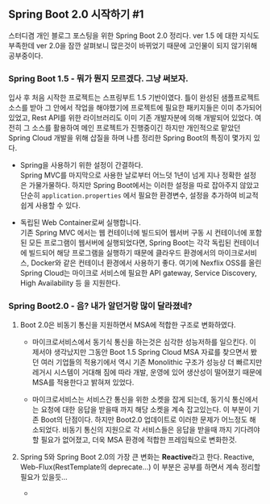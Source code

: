 ## Spring Boot 2.0 시작하기 \#1
스터디겸 개인 블로그 포스팅을 위한 Spring Boot 2.0 정리다. ver 1.5 에 대한 지식도 부족한데 ver 2.0을 잠깐 살펴보니 많은것이 바뀌었기 때문에 고인물이 되지 않기위해 공부중이다.

### Spring Boot 1.5 - 뭐가 뭔지 모르겠다. 그냥 써보자.
입사 후 처음 시작한 프로젝트는 스프링부트 1.5 기반이였다. 틀이 완성된 샘플프로젝트 소스를 받아 그 안에서 작업을 해야했기에 프로젝트에 필요한 패키지들은 이미 추가되어 있었고, Rest API를 위한 라이브러리도 이미 기존 개발자분에 의해 개발되어 있었다. 여전히 그 소스를 활용하여 메인 프로젝트가 진행중이긴 하지만 개인적으로 맡았던 Spring Cloud 개발을 위해 삽질을 하며 나름 정리한 Spring Boot의 특징이 몇가지 있다.

* Spring을 사용하기 위한 설정이 간결하다.  
Spring MVC를 마지막으로 사용한 날로부터 어느덧 1년이 넘게 지나 정확한 설정은 가물가물하다. 하지만 Spring Boot에서는 이러한 설정을 따로 잡아주지 않았고 단순히 ```application.properties``` 에서 필요한 환경변수, 설정을 추가하여 비교적 쉽게 사용할 수 있다.

* 독립된 Web Container로써 실행합니다.  
기존 Spring MVC 에서는 웹 컨테이너에 빌드되어 웹서버 구동 시 컨테이너에 포함된 모든 프로그램이 웹서버에 실행되었다면, Spring Boot는 각각 독립된 컨테이너에 빌드되어 해당 프로그램을 실행하기 때문에 클라우드 환경에서의 마이크로서비스, Docker와 같은 컨테이너 환경에서 사용하기 좋다. 여기에 Nexflix OSS를 올린 Spring Cloud는 마이크로 서비스에 필요한 API gateway, Service Discovery, High Availability 등 을 지원한다.

### Spring Boot2.0 - 음? 내가 알던거랑 많이 달라졌네?
1. Boot 2.0은 비동기 통신을 지원하면서 MSA에 적합한 구조로 변화하였다.  

    * 마이크로서비스에서 동기식 통신을 하는것은 심각한 성능저하를 일으킨다. 이제서야 생각났지만 그동안 Boot 1.5 Spring Cloud MSA 자료를 찾으면서 봤던 여러 기업들의 적용기에서 역시 기존 Monolithic 구조가 성능상 더  빠르지만 레거시 시스템이 거대해 짐에 따라 개발, 운영에 있어 생산성이 떨어졌기 때문에 MSA를 적용한다고 밝혀져 있었다.  

    * 마이크로서비스는 서비스간 통신을 위한 소켓을 잡게 되는데, 동기식 통신에서는 요청에 대한 응답을 받을때 까지 해당 소켓을 계속 잡고있는다. 이 부분이 기존 Boot의 단점이다. 하지만 Boot2.0 업데이트로 이러한 문제가 어느정도 해소되었다. 비동기 통신의 지원으로 각 서비스들은 응답을 받을때 까지 기다려야할 필요가 없어졌고, 더욱 MSA 환경에 적합한 프레임웍으로 변화한것.

2. Spring 5와 Spring Boot 2.0의 가장 큰 변화는 **Reactive**라고 한다. Reactive, Web-Flux(RestTemplate의 deprecate...) 이 부분은 공부를 하면서 계속 정리할 필요가 있을듯...

    * 